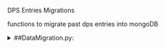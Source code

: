 ﻿DPS Entries Migrations

functions to migrate past dps entries into mongoDB

<details>
  <summary>##DataMigration.py:</summary>

  ## getAbyssDataframe, getPrimoGeoDataframe, getOverworldDataFrame
  * takes in csv file to dataFrame as parameter
  * returns cleaned dataframe with columns corresponding to the dps Schema in mongoDB

  ## split_dataframe
  * splits data_frame into chunks of 250 rows, to speedup migration
  * returns list of dataframes of size 250 

  ## submit_request
  * sends dataframe info to the data base using post request

  ## migrateAbyssData, migratePrimoGeovishapData, migrateOverworldData
  * migrates data of different categories using split_dataframe and submit_request

</details>
